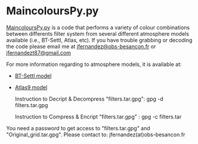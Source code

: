 MaincoloursPy.py
================



[MaincoloursPy.py](https://github.com/Fernandez-Trincado/BT-Settl-Atlas9-BGM/blob/master/MaincoloursPy.py) is a code that performs a variety of colour combinations between differents filter system from several different atmosphere models available (i.e., BT-Settl, Atlas, etc). If you have trouble grabbing or decoding the code please email me at jfernandez@obs-besancon.fr or jfernandezt87@gmail.com


 For more information regarding to atmosphere models, it is available at:
 
* [BT-Settl model](http://perso.ens-lyon.fr/france.allard/) 
 
* [Atlas9 model](http://www.oact.inaf.it/castelli/castelli/) 
 

     Instruction to Decript & Decompress "filters.tar.gpg":  gpg -d filters.tar.gpg  
   
     Instruction to Compress & Encript "filters.tar.gpg"  :  gpg -c filters.tar

You need a password to get access to "filters.tar.gpg" and "Original_grid.tar.gpg". Please contact to: jfernandez(at)obs-besancon.fr






